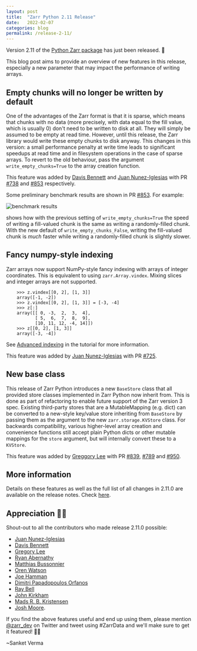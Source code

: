 ```yaml
---
layout: post
title:  "Zarr Python 2.11 Release"
date:   2022-02-07
categories: blog
permalink: /release-2-11/
---
```


Version 2.11 of the [Python Zarr package](https://zarr.readthedocs.io/en/stable/) has just been released. 🎉 

This blog post aims to provide an overview of new features in this release, especially a new parameter that may impact the performance of writing arrays.


## Empty chunks will no longer be written by default

One of the advantages of the Zarr format is that it is sparse, which means that
chunks with no data (more precisely, with data equal to the fill value, which
is usually 0) don't need to be written to disk at all. They will simply be
assumed to be empty at read time. However, until this release, the Zarr library
would write these empty chunks to disk anyway. This changes in this version: a
small performance penalty at write time leads to significant speedups at read
time and in filesystem operations in the case of sparse arrays. To revert to
the old behaviour, pass the argument ``write_empty_chunks=True`` to the array
creation function.

This feature was added by [Davis Bennett](https://github.com/jni) and [Juan Nunez-Iglesias](https://github.com/jni)
with PR [#738](https://github.com/zarr-developers/zarr-python/issues/738) and [#853](https://github.com/zarr-developers/zarr-python/issues/853) respectively.

Some preliminary benchmark results are shown in PR [#853](https://github.com/zarr-developers/zarr-python/pull/853#issuecomment-988245713). For example:

![benchmark results](https://user-images.githubusercontent.com/3805136/145100731-95ea83c5-da54-4950-8849-4df157c1a081.png)

shows how with the previous setting of `write_empty_chunks=True` the speed of
writing a fill-valued chunk is the same as writing a randomly-filled chunk.
With the new default of `write_empty_chunks_False`, writing the fill-valued
chunk is *much* faster while writing a randomly-filled chunk is slightly
slower.

## Fancy numpy-style indexing

Zarr arrays now support NumPy-style fancy indexing with arrays of integer
coordinates. This is equivalent to using ``zarr.Array.vindex``. Mixing slices and
integer arrays are not supported.

```
    >>> z.vindex[[0, 2], [1, 3]]
    array([-1, -2])
    >>> z.vindex[[0, 2], [1, 3]] = [-3, -4]
    >>> z[:]
    array([[ 0, -3,  2,  3,  4],
           [ 5,  6,  7,  8,  9],
           [10, 11, 12, -4, 14]])
    >>> z[[0, 2], [1, 3]]
    array([-3, -4])
```

See [Advanced indexing](https://zarr.readthedocs.io/en/stable/tutorial.html#advanced-indexing) in the tutorial for more information.

This feature was added by [Juan Nunez-Iglesias](https://github.com/jni) with PR [#725](https://github.com/zarr-developers/zarr-python/issues/725).

## New base class

This release of Zarr Python introduces a new ``BaseStore`` class that all
provided store classes implemented in Zarr Python now inherit from. This is
done as part of refactoring to enable future support of the Zarr version 3
spec. Existing third-party stores that are a MutableMapping (e.g. dict) can be
converted to a new-style key/value store inheriting from ``BaseStore`` by
passing them as the argument to the new ``zarr.storage.KVStore`` class. For
backwards compatibility, various higher-level array creation and convenience
functions still accept plain Python dicts or other mutable mappings for the
``store`` argument, but will internally convert these to a ``KVStore``.

This feature was added by [Greggory Lee](https://github.com/grlee77) with PR
[#839](https://github.com/zarr-developers/zarr-python/issues/839),
[#789](https://github.com/zarr-developers/zarr-python/issues/789) and
[#950](https://github.com/zarr-developers/zarr-python/issues/950).

## More information

Details on these features as well as the full list of all changes in 2.11.0 are available on the release notes. Check [here](https://zarr.readthedocs.io/en/stable/release.html#release-2-11-0).

## Appreciation 🙌🏻

Shout-out to all the contributors who made release 2.11.0 possible: 
- [Juan Nunez-Iglesias](https://github.com/jni) 
- [Davis Bennett](https://github.com/d-v-b) 
- [Gregory Lee](https://github.com/grlee77) 
- [Ryan Abernathy](https://github.com/rabernat) 
- [Matthias Bussonnier](https://github.com/Carreau) 
- [Oren Watson](https://github.com/orenwatson) 
- [Joe Hamman](https://github.com/jhamman) 
- [Dimitri Papadopoulos Orfanos](https://github.com/DimitriPapadopoulos) 
- [Ray Bell](https://github.com/raybellwaves) 
- [John Kirkham](https://github.com/jakirkham) 
- [Mads R. B. Kristensen](https://github.com/madsbk) 
- [Josh Moore](https://github.com/joshmoore).

If you find the above features useful and end up using them, please mention [@zarr_dev](https://twitter.com/zarr_dev) on Twitter and tweet using #ZarrData and we'll make sure to get it featured! ✌🏻

~Sanket Verma

<script src="https://giscus.app/client.js"
        data-repo="zarr-developers/blog"
        data-repo-id="R_kgDOGxrWVg"
        data-category="General"
        data-category-id="DIC_kwDOGxrWVs4CU5q_"
        data-mapping="pathname"
        data-strict="0"
        data-reactions-enabled="1"
        data-emit-metadata="0"
        data-input-position="top"
        data-theme="light"
        data-lang="en"
        crossorigin="anonymous"
        async>
</script>